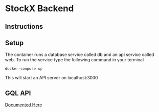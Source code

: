 
# StockX Backend

## Instructions 

## Setup
 
The container runs a database service called db and an api service called web. To run the service type the following command in your terminal 

`docker-compose up`

This will start an API server on localhost:3000

<!-- ## Run Tests -->

<!-- 1. Enter Docker CLI: `docker exec -it stockx-backend_web_1 /bin/bash` -->
<!-- 2. Run Test: `yarn test` -->

## GQL API

[Documented Here](http://localhost:4000/graphql)

<!-- The API Endpoints are as follows

| Type | Endpoint |     Params      | Requirement | Options |
|------|----------|-----------------|-------------|---------|
| GET  | /shoes   | shoeName    | Optional    |["yeezy", "nike mag"] *case insensitive* | 
| POST | /shoes/true_to_size| shoeName <br> true_to_size | Required <br> Required | ["yeezy", "nike mag"] *case insensitive* <br> [1,2,3,4,5] | -->
